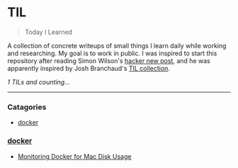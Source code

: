 # TIL
> Today I Learned

A collection of concrete writeups of small things I learn daily while working
and researching. My goal is to work in public. I was inspired to start this
repository after reading Simon Wilson's [hacker new post][1], and he was
apparently inspired by Josh Branchaud's [TIL collection][2].


_1 TILs and counting..._

---

### Catagories

- [docker](#docker)

### [docker](#docker)
- [Monitoring Docker for Mac Disk Usage](docker/monitoring-docker-for-mac-disk-use.md)

[1]: https://simonwillison.net/2020/Apr/20/self-rewriting-readme/
[2]: https://github.com/jbranchaud/til

